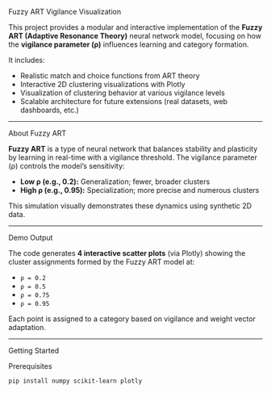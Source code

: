 Fuzzy ART Vigilance Visualization

This project provides a modular and interactive implementation of the **Fuzzy ART (Adaptive Resonance Theory)** neural network model, focusing on how the **vigilance parameter (ρ)** influences learning and category formation.

It includes:
- Realistic match and choice functions from ART theory
- Interactive 2D clustering visualizations with Plotly
- Visualization of clustering behavior at various vigilance levels
- Scalable architecture for future extensions (real datasets, web dashboards, etc.)

---
About Fuzzy ART

**Fuzzy ART** is a type of neural network that balances stability and plasticity by learning in real-time with a vigilance threshold. The vigilance parameter (ρ) controls the model’s sensitivity:

- **Low ρ (e.g., 0.2):** Generalization; fewer, broader clusters  
- **High ρ (e.g., 0.95):** Specialization; more precise and numerous clusters

This simulation visually demonstrates these dynamics using synthetic 2D data.

---

Demo Output

The code generates **4 interactive scatter plots** (via Plotly) showing the cluster assignments formed by the Fuzzy ART model at:

- `ρ = 0.2`
- `ρ = 0.5`
- `ρ = 0.75`
- `ρ = 0.95`

Each point is assigned to a category based on vigilance and weight vector adaptation.

---
Getting Started

Prerequisites

```bash
pip install numpy scikit-learn plotly
